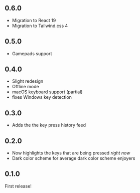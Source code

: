 ## 0.6.0

- Migration to React 19
- Migration to Tailwind.css 4

## 0.5.0

- Gamepads support

## 0.4.0

- Slight redesign
- Offline mode
- macOS keyboard support (partial)
- fixes Windows key detection

## 0.3.0

- Adds the the key press history feed

## 0.2.0

- Now highlights the keys that are being pressed *right now*
- Dark color scheme for average dark color scheme enjoyers

## 0.1.0

First release!